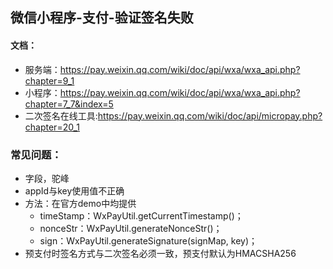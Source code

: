 ## 微信小程序-支付-验证签名失败

#### 文档：

* 服务端：https://pay.weixin.qq.com/wiki/doc/api/wxa/wxa_api.php?chapter=9_1
* 小程序：https://pay.weixin.qq.com/wiki/doc/api/wxa/wxa_api.php?chapter=7_7&index=5
* 二次签名在线工具:https://pay.weixin.qq.com/wiki/doc/api/micropay.php?chapter=20_1

### 常见问题：

* 字段，驼峰
* appId与key使用值不正确
* 方法：在官方demo中均提供
  * timeStamp：WxPayUtil.getCurrentTimestamp()；
  * nonceStr：WxPayUtil.generateNonceStr()；
  * sign：WxPayUtil.generateSignature(signMap, key)；
* 预支付时签名方式与二次签名必须一致，预支付默认为HMACSHA256
